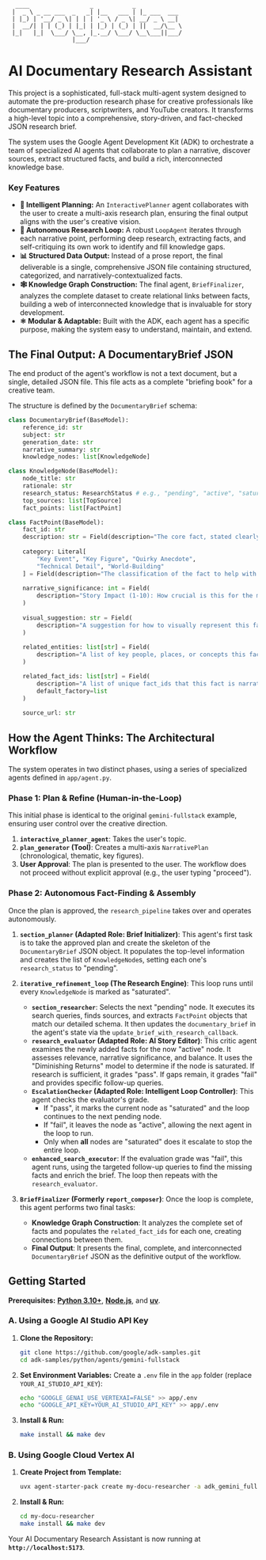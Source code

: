 ```
  ____                 _           _
 |  _ \ _ __ ___  _   _| |__   ___ | |_ ___  ___
 | |_) | '__/ _ \| | | | '_ \ / _ \| __/ _ \ __|
 |  __/| | | (_) | |_| | |_) | (_) | ||  __/\__ \
 |_|   |_|  \___/ \__, |_.__/ \___/ \__\___||___/
                  |___/
```
# AI Documentary Research Assistant

This project is a sophisticated, full-stack multi-agent system designed to automate the pre-production research phase for creative professionals like documentary producers, scriptwriters, and YouTube creators. It transforms a high-level topic into a comprehensive, story-driven, and fact-checked JSON research brief.

The system uses the Google Agent Development Kit (ADK) to orchestrate a team of specialized AI agents that collaborate to plan a narrative, discover sources, extract structured facts, and build a rich, interconnected knowledge base.

### Key Features

* **🧠 Intelligent Planning:** An `InteractivePlanner` agent collaborates with the user to create a multi-axis research plan, ensuring the final output aligns with the user's creative vision.
* **🔄 Autonomous Research Loop:** A robust `LoopAgent` iterates through each narrative point, performing deep research, extracting facts, and self-critiquing its own work to identify and fill knowledge gaps.
* **📊 Structured Data Output:** Instead of a prose report, the final deliverable is a single, comprehensive JSON file containing structured, categorized, and narratively-contextualized facts.
* **🕸️ Knowledge Graph Construction:** The final agent, `BriefFinalizer`, analyzes the complete dataset to create relational links between facts, building a web of interconnected knowledge that is invaluable for story development.
* **⚛️ Modular & Adaptable:** Built with the ADK, each agent has a specific purpose, making the system easy to understand, maintain, and extend.

## The Final Output: A DocumentaryBrief JSON

The end product of the agent's workflow is not a text document, but a single, detailed JSON file. This file acts as a complete "briefing book" for a creative team.

The structure is defined by the `DocumentaryBrief` schema:

```python
class DocumentaryBrief(BaseModel):
    reference_id: str
    subject: str
    generation_date: str
    narrative_summary: str
    knowledge_nodes: list[KnowledgeNode]

class KnowledgeNode(BaseModel):
    node_title: str
    rationale: str
    research_status: ResearchStatus # e.g., "pending", "active", "saturated"
    top_sources: list[TopSource]
    fact_points: list[FactPoint]

class FactPoint(BaseModel):
    fact_id: str
    description: str = Field(description="The core fact, stated clearly and concisely.")
    
    category: Literal[
        "Key Event", "Key Figure", "Quirky Anecdote", 
        "Technical Detail", "World-Building"
    ] = Field(description="The classification of the fact to help with story structure.")
    
    narrative_significance: int = Field(
        description="Story Impact (1-10): How crucial is this for the main narrative?"
    )
    
    visual_suggestion: str = Field(
        description="A suggestion for how to visually represent this fact (e.g., 'Archival footage of the launch,' 'Animated map')."
    )
    
    related_entities: list[str] = Field(
        description="A list of key people, places, or concepts this fact is directly related to."
    )

    related_fact_ids: list[str] = Field(
        description="A list of unique fact_ids that this fact is narratively connected to.",
        default_factory=list
    )
    
    source_url: str
```

## How the Agent Thinks: The Architectural Workflow

The system operates in two distinct phases, using a series of specialized agents defined in `app/agent.py`.

<!-- It's recommended to replace this with a real diagram link -->

### Phase 1: Plan & Refine (Human-in-the-Loop)

This initial phase is identical to the original `gemini-fullstack` example, ensuring user control over the creative direction.

1.  **`interactive_planner_agent`**: Takes the user's topic.
2.  **`plan_generator` (Tool)**: Creates a multi-axis `NarrativePlan` (chronological, thematic, key figures).
3.  **User Approval**: The plan is presented to the user. The workflow does not proceed without explicit approval (e.g., the user typing "proceed").

### Phase 2: Autonomous Fact-Finding & Assembly

Once the plan is approved, the `research_pipeline` takes over and operates autonomously.

1.  **`section_planner` (Adapted Role: Brief Initializer)**: This agent's first task is to take the approved plan and create the skeleton of the `DocumentaryBrief` JSON object. It populates the top-level information and creates the list of `KnowledgeNode`s, setting each one's `research_status` to "pending".

2.  **`iterative_refinement_loop` (The Research Engine)**: This loop runs until every `KnowledgeNode` is marked as "saturated".
    * **`section_researcher`**: Selects the next "pending" node. It executes its search queries, finds sources, and extracts `FactPoint` objects that match our detailed schema. It then updates the `documentary_brief` in the agent's state via the `update_brief_with_research_callback`.
    * **`research_evaluator` (Adapted Role: AI Story Editor)**: This critic agent examines the newly added facts for the now "active" node. It assesses relevance, narrative significance, and balance. It uses the "Diminishing Returns" model to determine if the node is saturated. If research is sufficient, it grades "pass". If gaps remain, it grades "fail" and provides specific follow-up queries.
    * **`EscalationChecker` (Adapted Role: Intelligent Loop Controller)**: This agent checks the evaluator's grade.
        * If "pass", it marks the current node as "saturated" and the loop continues to the next pending node.
        * If "fail", it leaves the node as "active", allowing the next agent in the loop to run.
        * Only when **all** nodes are "saturated" does it escalate to stop the entire loop.
    * **`enhanced_search_executor`**: If the evaluation grade was "fail", this agent runs, using the targeted follow-up queries to find the missing facts and enrich the brief. The loop then repeats with the `research_evaluator`.

3.  **`BriefFinalizer` (Formerly `report_composer`)**: Once the loop is complete, this agent performs two final tasks:
    * **Knowledge Graph Construction**: It analyzes the complete set of facts and populates the `related_fact_ids` for each one, creating connections between them.
    * **Final Output**: It presents the final, complete, and interconnected `DocumentaryBrief` JSON as the definitive output of the workflow.


## Getting Started

**Prerequisites:** **[Python 3.10+](https://www.python.org/downloads/)**, **[Node.js](https://nodejs.org/)**, and **[uv](https://github.com/astral-sh/uv)**.

### A. Using a Google AI Studio API Key

1.  **Clone the Repository:**
    ```bash
    git clone https://github.com/google/adk-samples.git
    cd adk-samples/python/agents/gemini-fullstack 
    ```
2.  **Set Environment Variables:** Create a `.env` file in the `app` folder (replace `YOUR_AI_STUDIO_API_KEY`):
    ```bash
    echo "GOOGLE_GENAI_USE_VERTEXAI=FALSE" >> app/.env
    echo "GOOGLE_API_KEY=YOUR_AI_STUDIO_API_KEY" >> app/.env
    ```
3.  **Install & Run:**
    ```bash
    make install && make dev
    ```


### B. Using Google Cloud Vertex AI


1.  **Create Project from Template:**
    ```bash
    uvx agent-starter-pack create my-docu-researcher -a adk_gemini_fullstack
    ```
2.  **Install & Run:**
    ```bash
    cd my-docu-researcher
    make install && make dev
    ```

Your AI Documentary Research Assistant is now running at **`http://localhost:5173`**.